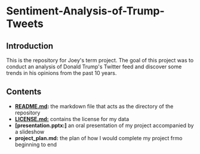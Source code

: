 # Sentiment-Analysis-of-Trump-Tweets

## Introduction
This is the repository for Joey's term project. The goal of this project was to conduct an analysis of Donald Trump's Twitter feed and discover some trends in his opinions from the past 10 years.

## Contents
- **[README.md](https://github.com/Data-Science-for-Linguists-2020/Sentiment-Analysis-of-Trump-Tweets/blob/master/README.md):** the markdown file that acts as the directory of the repository
- **[LICENSE.md:]()** contains the license for my data
- **[presentation.pptx:]** an oral presentation of my project accompanied by a slideshow
- **project_plan.md:** the plan of how I would complete my project frmo beginning to end
